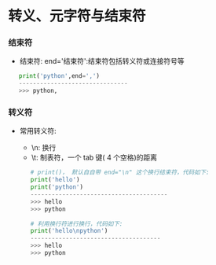 # 转义、元字符与结束符
### 结束符
*  结束符: end='结束符':结束符包括转义符或连接符号等


```python
   print('python',end=',')
   -------------------------------
   >>> python,

```

### 转义符

*  常用转义符:
   *  \n: 换行
   *  \t: 制表符，一个 tab 键( 4 个空格)的距离
   
   ```python
      # print()， 默认⾃自带 end="\n" 这个换⾏结束符，代码如下:
      print('hello')
      print('python')
      ---------------------------------------
      >>> hello
      >>> python
      
      # 利用换行符进行换行，代码如下:
      print('hello\npython')
      -------------------------------------
      >>> hello
      >>> python

   ```


